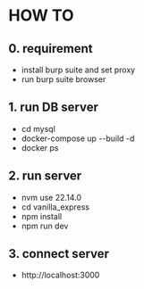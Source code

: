 # HOW TO
## 0. requirement
 - install burp suite and set proxy
 - run burp suite browser

## 1. run DB server
 - cd mysql
 - docker-compose up --build -d
 - docker ps

## 2. run server
 - nvm use 22.14.0
 - cd vanilla_express
 - npm install
 - npm run dev

## 3. connect server
 - http://localhost:3000

